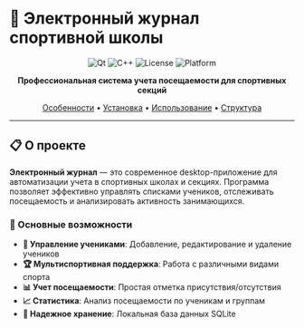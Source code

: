 # 🏅 Электронный журнал спортивной школы

<div align="center">

![Qt](https://img.shields.io/badge/Qt-6.0%2B-41CD52?logo=qt)
![C++](https://img.shields.io/badge/C++-17%2B-00599C?logo=c%2B%2B)
![License](https://img.shields.io/badge/License-MIT-blue.svg)
![Platform](https://img.shields.io/badge/Platform-Windows%20%7C%20Linux%20%7C%20macOS-lightgrey)

**Профессиональная система учета посещаемости для спортивных секций**

[Особенности](#-особенности) • [Установка](#-установка) • [Использование](#-использование) • [Структура](#-структура-проекта)

</div>

---

## 📋 О проекте

**Электронный журнал** — это современное desktop-приложение для автоматизации учета в спортивных школах и секциях. Программа позволяет эффективно управлять списками учеников, отслеживать посещаемость и анализировать активность занимающихся.

### 🎯 Основные возможности

- **👥 Управление учениками**: Добавление, редактирование и удаление учеников
- **🏆 Мультиспортивная поддержка**: Работа с различными видами спорта
- **📊 Учет посещаемости**: Простая отметка присутствия/отсутствия
- **📈 Статистика**: Анализ посещаемости по ученикам и группам
- **💾 Надежное хранение**: Локальная база данных SQLite
